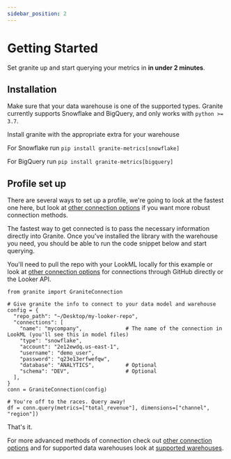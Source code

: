 ```yaml
---
sidebar_position: 2
---
```


# Getting Started

Set granite up and start querying your metrics in **in under 2 minutes**.

## Installation

Make sure that your data warehouse is one of the supported types. Granite currently supports Snowflake and BigQuery, and only works with `python >= 3.7`.

Install granite with the appropriate extra for your warehouse

For Snowflake run `pip install granite-metrics[snowflake]`

For BigQuery run `pip install granite-metrics[bigquery]`


## Profile set up

There are several ways to set up a profile, we're going to look at the fastest one here, but look at [other connection options](./4_connection_setup/connecting.md) if you want more robust connection methods.

The fastest way to get connected is to pass the necessary information directly into Granite. Once you've installed the library with the warehouse you need, you should be able to run the code snippet below and start querying.

You'll need to pull the repo with your LookML locally for this example or look at [other connection options](./4_connection_setup/connecting.md) for connections through GitHub directly or the Looker API.


```
from granite import GraniteConnection

# Give granite the info to connect to your data model and warehouse
config = {
  "repo_path": "~/Desktop/my-looker-repo",
  "connections": [
    "name": "mycompany",              # The name of the connection in LookML (you'll see this in model files)
    "type": "snowflake",
    "account": "2e12ewdq.us-east-1",
    "username": "demo_user",
    "password": "q23e13erfwefqw",
    "database": "ANALYTICS",          # Optional
    "schema": "DEV",                  # Optional
  ],
}
conn = GraniteConnection(config)

# You're off to the races. Query away!
df = conn.query(metrics=["total_revenue"], dimensions=["channel", "region"])
```

That's it.

For more advanced methods of connection check out [other connection options](./4_connection_setup/connecting.md) and for supported data warehouses look at [supported warehouses](./4_connection_setup/integrations.md).

